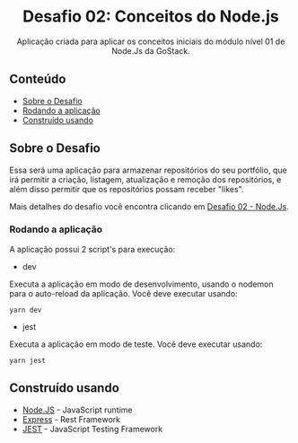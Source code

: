 <h1 align="center">Desafio 02: Conceitos do Node.js</h1>

<p align="center">Aplicação criada para aplicar os conceitos iniciais do módulo nível 01 de Node.Js da GoStack.
    <br>
</p>

## Conteúdo

- [Sobre o Desafio](#getting_started)
- [Rodando a aplicação](#running)
- [Construído usando](#built_using)

## Sobre o Desafio <a name = "getting_started"></a>

Essa será uma aplicação para armazenar repositórios do seu portfólio, que irá permitir a criação, listagem, atualização e remoção dos repositórios, e além disso permitir que os repositórios possam receber "likes".

Mais detalhes do desafio você encontra clicando em [Desafio 02 - Node.Js](https://github.com/Rocketseat/bootcamp-gostack-desafios/tree/master/desafio-conceitos-nodejs).

### Rodando a aplicação <a name = "running"></a>

A aplicação possui 2 script's para execução:

- dev

Executa a aplicação em modo de desenvolvimento, usando o nodemon para o auto-reload da aplicação.
Você deve executar usando:

```
yarn dev
```

- jest

Executa a aplicação em modo de teste. Você deve executar usando:

```
yarn jest
```

## Construído usando <a name = "built_using"></a>

- [Node.JS](https://nodejs.org/) - JavaScript runtime
- [Express](https://expressjs.com/) - Rest Framework
- [JEST](https://jestjs.io//) - JavaScript Testing Framework
